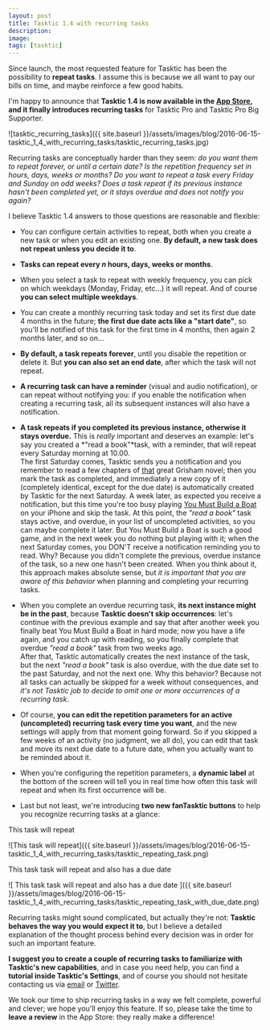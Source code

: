 ```yaml
---
layout: post
title: Tasktic 1.4 with recurring tasks
description:
image:
tags: [tasktic]
---
```

Since launch, the most requested feature for Tasktic has been the possibility to **repeat tasks**. I assume this is because we all want to pay our bills on time, and maybe reinforce a few good habits.

I'm happy to announce that **Tasktic 1.4 is now available in the [App Store](https://geo.itunes.apple.com/us/app/tasktic-manage-your-tasks/id1036139076?mt=8&at=1000l3L9&ct=website), and it finally introduces recurring tasks** for Tasktic Pro and Tasktic Pro Big Supporter.

![tasktic_recurring_tasks]({{ site.baseurl }}/assets/images/blog/2016-06-15-tasktic_1_4_with_recurring_tasks/tasktic_recurring_tasks.jpg)

Recurring tasks are conceptually harder than they seem: *do you want them to repeat forever, or until a certain date?* *Is the repetition frequency set in hours, days, weeks or months?* *Do you want to repeat a task every Friday and Sunday on odd weeks?* *Does a task repeat if its previous instance hasn't been completed yet, or it stays overdue and does not notify you again?*

I believe Tasktic 1.4 answers to those questions are reasonable and flexible:

-   You can configure certain activities to repeat, both when you create a new task or when you edit an existing one. **By default, a new task does not repeat unless you decide it to**.

-   **Tasks can repeat every *n* hours, days, weeks or months**.

-   When you select a task to repeat with weekly frequency, you can pick on which weekdays (Monday, Friday, etc...) it will repeat. And of course **you can select multiple weekdays**.

-   You can create a monthly recurring task today and set its first due date 4 months in the future; **the first due date acts like a "start date"**, so you'll be notified of this task for the first time in 4 months, then again 2 months later, and so on...

-   **By default, a task repeats forever**, until you disable the repetition or delete it. But **you can also set an end date**, after which the task will not repeat.

-   **A recurring task can have a reminder** (visual and audio notification), or can repeat without notifying you: if you enable the notification when creating a recurring task, all its subsequent instances will also have a notification.

-   **A task repeats if you completed its previous instance, otherwise it stays overdue.**
    This is *really* important and deserves an example: let's say you created a *"read a book"*task, with a reminder, that will repeat every Saturday morning at 10.00.\
    The first Saturday comes, Tasktic sends you a notification and you remember to read a few chapters of [that](https://geo.itunes.apple.com/us/book/rogue-lawyer/id991450325?mt=11&at=1000l3L9) great Grisham novel; then you mark the task as completed, and immediately a new copy of it (completely identical, except for the due date) is automatically created by Tasktic for the next Saturday.
    A week later, as expected you receive a notification, but this time you're too busy playing [You Must Build a Boat](https://geo.itunes.apple.com/us/app/you-must-build-a-boat/id811397653?mt=8&at=1000l3L9) on your iPhone and skip the task. At this point, the *"read a book"* task stays active, and overdue, in your list of uncompleted activities, so you can maybe complete it later. But You Must Build a Boat is such a good game, and in the next week you do nothing but playing with it; when the next Saturday comes, you DON'T receive a notification reminding you to read.
    Why? Because you didn't complete the previous, overdue instance of the task, so a new one hasn't been created. When you think about it, this approach makes absolute sense, but *it is important that you are aware of this behavior* when planning and completing your recurring tasks.

-   When you complete an overdue recurring task, **its next instance might be in the past**, because **Tasktic doesn't skip occurrences**: let's continue with the previous example and say that after another week you finally beat You Must Build a Boat in hard mode; now you have a life again, and you catch up with reading, so you finally complete that overdue *"read a book"* task from two weeks ago.\
    After that, Tasktic automatically creates the next instance of the task, but the next *"read a book"* task is also overdue, with the due date set to the past Saturday, and not the next one.
    Why this behavior? Because not all tasks can actually be skipped for a week without consequences, and *it's not Tasktic job to decide to omit one or more occurrences of a recurring task*.

-   Of course, **you can edit the repetition parameters for an active (uncompleted) recurring task every time you want**, and the new settings will apply from that moment going forward. So if you skipped a few weeks of an activity (no judgment, we all do), you can edit that task and move its next due date to a future date, when you actually want to be reminded about it.

-   When you're configuring the repetition parameters, a **dynamic label** at the bottom of the screen will tell you in real time how often this task will repeat and when its first occurrence will be.

-   Last but not least, we're introducing **two new fanTasktic buttons** to help you recognize recurring tasks at a glance:

This task will repeat

![This task will repeat]({{ site.baseurl }}/assets/images/blog/2016-06-15-tasktic_1_4_with_recurring_tasks/tasktic_repeating_task.png)

This task task will repeat and also has a due date

![ This task task will repeat and also has a due date ]({{ site.baseurl }}/assets/images/blog/2016-06-15-tasktic_1_4_with_recurring_tasks/tasktic_repeating_task_with_due_date.png)

Recurring tasks might sound complicated, but actually they're not: **Tasktic behaves the way you would expect it to**, but I believe a detailed explanation of the thought process behind every decision was in order for such an important feature.

**I suggest you to create a couple of recurring tasks to familiarize with Tasktic's new capabilities**, and in case you need help, you can find a **tutorial inside Tasktic's Settings**, and of course you should not hesitate contacting us via [email](mailto:tasktic@cdf1982.com) or [Twitter](https://twitter.com/taskticapp).

We took our time to ship recurring tasks in a way we felt complete, powerful and clever; we hope you'll enjoy this feature. If so, please take the time to **leave a review** in the App Store: they really make a difference!